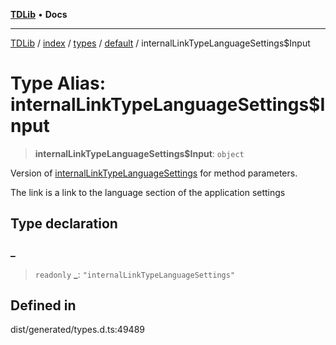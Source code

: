 [**TDLib**](../../../../../../README.md) • **Docs**

***

[TDLib](../../../../../../modules.md) / [index](../../../../../README.md) / [types](../../../README.md) / [default](../README.md) / internalLinkTypeLanguageSettings$Input

# Type Alias: internalLinkTypeLanguageSettings$Input

> **internalLinkTypeLanguageSettings$Input**: `object`

Version of [internalLinkTypeLanguageSettings](internalLinkTypeLanguageSettings.md) for method parameters.

The link is a link to the language section of the application settings

## Type declaration

### \_

> `readonly` **\_**: `"internalLinkTypeLanguageSettings"`

## Defined in

dist/generated/types.d.ts:49489
